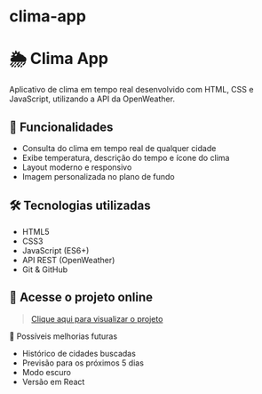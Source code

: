 

# clima-app

# 🌦️ Clima App

Aplicativo de clima em tempo real desenvolvido com HTML, CSS e JavaScript, utilizando a API da OpenWeather.



## 🚀 Funcionalidades

- Consulta do clima em tempo real de qualquer cidade
- Exibe temperatura, descrição do tempo e ícone do clima
- Layout moderno e responsivo
- Imagem personalizada no plano de fundo



## 🛠️ Tecnologias utilizadas

- HTML5
- CSS3
- JavaScript (ES6+)
- API REST (OpenWeather)
- Git & GitHub



## 🔗 Acesse o projeto online

> [Clique aqui para visualizar o projeto](https://GabriellPRO.github.io/clima-app/)






 📌 Possíveis melhorias futuras

- Histórico de cidades buscadas
- Previsão para os próximos 5 dias
- Modo escuro
- Versão em React





